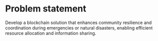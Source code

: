 # Problem statement
Develop a blockchain solution that enhances community resilience and coordination during emergencies or natural disasters, enabling efficient resource allocation and information sharing.
